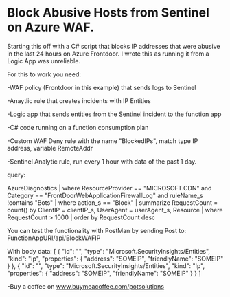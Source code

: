 # Block Abusive Hosts from Sentinel on Azure WAF.


Starting this off with a C# script that blocks IP addresses that were abusive in the last 24 hours on Azure Frontdoor. I wrote this as running it from a Logic App was unreliable.

For this to work you need:

-WAF policy (Frontdoor in this example) that sends logs to Sentinel

-Anaytlic rule that creates incidents with IP Entities

-Logic app that sends entities from the Sentinel incident to the function app

-C# code running on a function consumption plan

-Custom WAF Deny rule with the name "BlockedIPs", match type IP address, variable RemoteAddr

-Sentinel Analytic rule, run every 1 hour with data of the past 1 day.

query:


AzureDiagnostics
| where ResourceProvider == "MICROSOFT.CDN"
    and Category == "FrontDoorWebApplicationFirewallLog"
    and ruleName_s !contains "Bots"
| where action_s == "Block"
| summarize RequestCount = count() by ClientIP = clientIP_s, UserAgent = userAgent_s, Resource
| where RequestCount > 1000
| order by RequestCount desc


You can test the functionality with PostMan by sending Post to: FunctionAppURI/api/BlockWAFIP

With body data:
[
  {
    "id": "",
    "type": "Microsoft.SecurityInsights/Entities",
    "kind": "Ip",
    "properties": {
      "address": "SOMEIP",
      "friendlyName": "SOMEIP"
    }
  },
  {
    "id": "",
    "type": "Microsoft.SecurityInsights/Entities",
    "kind": "Ip",
    "properties": {
      "address": "SOMEIP",
      "friendlyName": "SOMEIP"
    }
  }
]

-Buy a coffee on www.buymeacoffee.com/potsolutions
